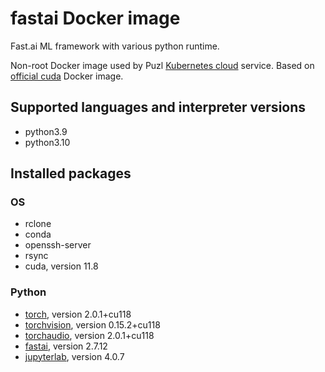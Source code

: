 # fastai Docker image

Fast.ai ML framework with various python runtime.

Non-root Docker image used by Puzl [Kubernetes cloud](https://puzl.cloud) service. Based on [official cuda](https://hub.docker.com/r/nvidia/cuda) Docker image.
## Supported languages and interpreter versions
- python3.9
- python3.10

## Installed packages
### OS
- rclone
- conda
- openssh-server
- rsync
- cuda, version 11.8

### Python
- [torch](https://pypi.org/project/torch/), version 2.0.1+cu118
- [torchvision](https://pypi.org/project/torchvision/), version 0.15.2+cu118
- [torchaudio](https://pypi.org/project/torchaudio/), version 2.0.1+cu118
- [fastai](https://pypi.org/project/fastai/), version 2.7.12
- [jupyterlab](https://pypi.org/project/jupyterlab/), version 4.0.7



